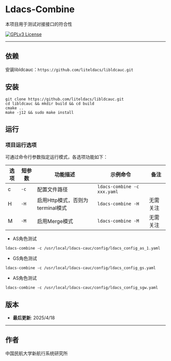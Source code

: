 # Ldacs-Combine

本项目用于测试对接接口的符合性

[![GPLv3 License](https://img.shields.io/badge/License-GPL%20v3-blue.svg)](https://www.gnu.org/licenses/gpl-3.0)

---

## 依赖

安装libldcauc：`https://github.com/liteldacs/libldcauc.git`

## 安装
```shell
git clone https://github.com/liteldacs/libldcauc.git
cd libldcauc && mkdir build && cd build
cmake ..  
make -j12 && sudo make install
```

## 运行

### **项目运行选项**

可通过命令行参数指定运行模式，各选项功能如下：

| 选项 | 短参数  | 功能描述                   | 示例命令                 | 备注        |
|----|------|------------------------|-----------------------------|-----------|
| c  | `-c` | 配置文件路径                 | `ldacs-combine -c xxx.yaml` |           |
| H  | `-H` | 启用Http模式，否则为terminal模式 | `ldacs-combine -H`          | 无需关注      |
| M  | `-M` | 启用Merge模式              | `ldacs-combine -M`          | 无需关注      |

- AS角色测试
```shell
ldacs-combine -c /usr/local/ldacs-cauc/config/ldacs_config_as_1.yaml
```
- GS角色测试
```shell
ldacs-combine -c /usr/local/ldacs-cauc/config/ldacs_config_gs.yaml
```
- AS角色测试
```shell
ldacs-combine -c /usr/local/ldacs-cauc/config/ldacs_config_sgw.yaml
```
## 版本
- **最后更新**: 2025/4/18

---

## 作者

中国民航大学新航行系统研究所


